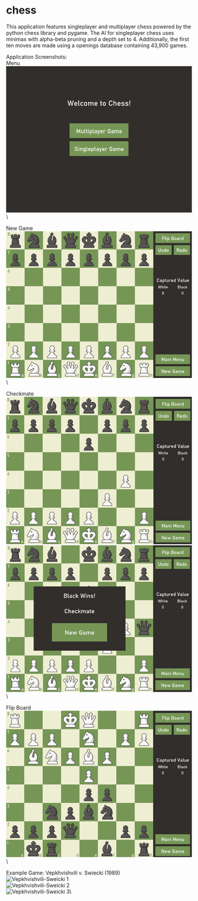 # chess
This application features singleplayer and multiplayer chess powered by the python chess library and pygame.  The AI for singleplayer chess uses minimax with alpha-beta pruning and a depth set to 4.  Additionally, the first ten moves are made using a openings database containing 43,900 games.

Application Screenshots:\
Menu\
![Menu](res/readme/menu.png)\

New Game\
![New Board](res/readme/new-board.png)\

Checkmate\
![Four Ply Mate](res/readme/four-ply-mate.png)\
![Checkmate](res/readme/checkmate.png)\

Flip Board\
![London Black](res/readme/london-black.png)\

Example Game: Vepkhvishvili v. Swiecki (1989)\
![Vepkhvishvili-Sweicki 1](res/readme/vepkhvishvili-sweicki1.png)\
![Vepkhvishvili-Sweicki 2](res/readme/vepkhvishvili-sweicki2.png)\
![Vepkhvishvili-Sweicki 3](res/readme/vepkhvishvili-sweicki3.png)\


